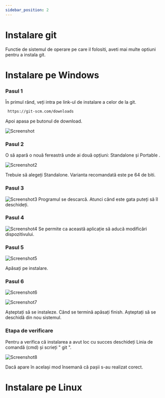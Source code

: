 ```yaml
---
sidebar_position: 2
---
```


# Instalare git

Functie de sistemul de operare pe care il folositi, aveti mai multe optiuni pentru a instala git.

# Instalare pe Windows


### Pasul 1

În primul rând, veți intra pe link-ul de instalare a celor de la git.
```bash
 https://git-scm.com/downloads
```
Apoi apasa pe butonul de download.

![Screenshot](../../repo/Windows/Screenshot_1.png)

### Pasul 2

O să apară o nouă fereastră unde ai două opțiuni:
 Standalone și Portable .

![Screenshot2](../../repo/Windows/Screenshot_2.png)

 Trebuie să alegeți Standalone. Varianta recomandată este pe 64 de biti.

### Pasul 3
![Screenshot3](../../repo/Windows/Screenshot_3.png)
Programul se descarcă. Atunci când este gata puteți să îl deschideți.

### Pasul 4
![Screenshot4](../../repo/Windows/Screenshot_7.png)
Se permite ca această aplicație să aducă modificări dispozitivului.

### Pasul 5
 ![Screenshot5](../../repo/Windows/Screenshot_4.png)

 Apăsați pe instalare.

### Pasul 6
![Screenshot6](../../repo/Windows/Screenshot_5.png)

![Screenshot7](../../repo/Windows/Screenshot_6.png)

Așteptați să se instaleze. Când se termină apăsați finish.
Așteptați să se deschidă din nou sistemul.

### Etapa de verificare

Pentru a verifica că instalarea a avut loc cu succes deschideți Linia de comandă (cmd) și scrieți " git ".

![Screenshot8](../../repo/Windows/Screenshot_8.png)

Dacă apare în același mod însemană că pașii s-au realizat corect.

# Instalare pe Linux 